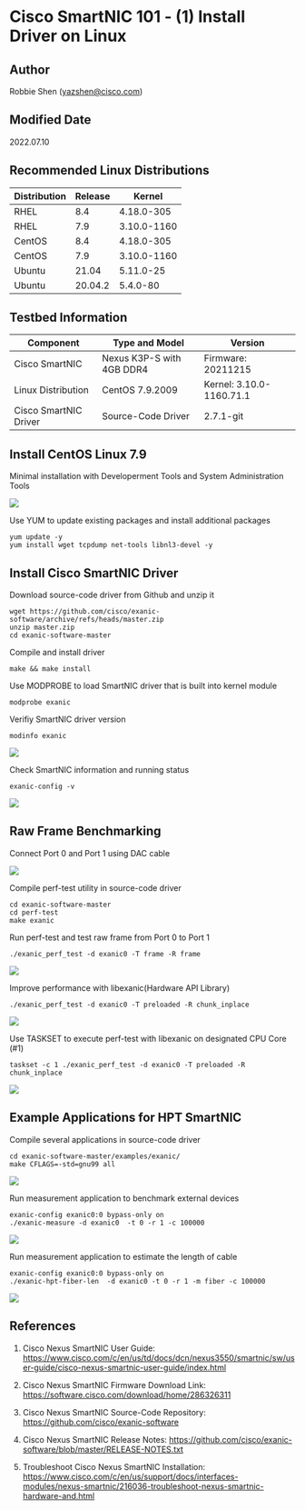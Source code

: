 # Cisco SmartNIC 101 - (1) Install Driver on Linux

## Author

Robbie Shen (yazshen@cisco.com)

## Modified Date

2022.07.10

## Recommended Linux Distributions

| Distribution | Release | Kernel      |
| ------------ | ------- | ----------- |
| RHEL         | 8.4     | 4.18.0-305  |
| RHEL         | 7.9     | 3.10.0-1160 |
| CentOS       | 8.4     | 4.18.0-305  |
| CentOS       | 7.9     | 3.10.0-1160 |
| Ubuntu       | 21.04   | 5.11.0-25   |
| Ubuntu       | 20.04.2 | 5.4.0-80    |

## Testbed Information

| Component             | Type and Model            | Version                  |
| --------------------- | ------------------------- | ------------------------ |
| Cisco SmartNIC        | Nexus K3P-S with 4GB DDR4 | Firmware: 20211215       |
| Linux Distribution    | CentOS 7.9.2009           | Kernel: 3.10.0-1160.71.1 |
| Cisco SmartNIC Driver | Source-Code Driver        | 2.7.1-git                |

## Install CentOS Linux 7.9

Minimal installation with Developerment Tools and System Administration Tools

![](./images/ciscosmartnic-101-01-install-driver-01.png)

Use YUM to update existing packages and install additional packages

```
yum update -y
yum install wget tcpdump net-tools libnl3-devel -y
```

## Install Cisco SmartNIC Driver

Download source-code driver from Github and unzip it

```
wget https://github.com/cisco/exanic-software/archive/refs/heads/master.zip
unzip master.zip
cd exanic-software-master
```

Compile and install driver

```
make && make install
```

Use MODPROBE to load SmartNIC driver that is built into kernel module

```
modprobe exanic
```

Verifiy SmartNIC driver version

```
modinfo exanic
```

![](./images/ciscosmartnic-101-01-install-driver-02.png)

Check SmartNIC information and running status

```
exanic-config -v
```

![](./images/ciscosmartnic-101-01-install-driver-03.png)

## Raw Frame Benchmarking

Connect Port 0 and Port 1 using DAC cable

![](./images/ciscosmartnic-101-01-install-driver-04.png)

Compile perf-test utility in source-code driver

```
cd exanic-software-master
cd perf-test
make exanic
```

Run perf-test and test raw frame from Port 0 to Port 1

```
./exanic_perf_test -d exanic0 -T frame -R frame
```

![](./images/ciscosmartnic-101-01-install-driver-05.png)

Improve performance with libexanic(Hardware API Library)

```
./exanic_perf_test -d exanic0 -T preloaded -R chunk_inplace
```

![](./images/ciscosmartnic-101-01-install-driver-06.png)

Use TASKSET to execute perf-test with libexanic on designated CPU Core (#1)

```
taskset -c 1 ./exanic_perf_test -d exanic0 -T preloaded -R chunk_inplace
```

![](./images/ciscosmartnic-101-01-install-driver-07.png)

## Example Applications for HPT SmartNIC

Compile several applications in source-code driver

```
cd exanic-software-master/examples/exanic/
make CFLAGS=-std=gnu99 all
```

![](./images/ciscosmartnic-101-01-install-driver-08.png)

Run measurement application to benchmark external devices

```
exanic-config exanic0:0 bypass-only on
./exanic-measure -d exanic0  -t 0 -r 1 -c 100000
```

![](./images/ciscosmartnic-101-01-install-driver-09.png)

Run measurement application to estimate the length of cable

```
exanic-config exanic0:0 bypass-only on
./exanic-hpt-fiber-len  -d exanic0 -t 0 -r 1 -m fiber -c 100000
```

![](./images/ciscosmartnic-101-01-install-driver-10.png)

## References

1. Cisco Nexus SmartNIC User Guide: https://www.cisco.com/c/en/us/td/docs/dcn/nexus3550/smartnic/sw/user-guide/cisco-nexus-smartnic-user-guide/index.html

2. Cisco Nexus SmartNIC Firmware Download Link: https://software.cisco.com/download/home/286326311

3. Cisco Nexus SmartNIC Source-Code Repository: https://github.com/cisco/exanic-software

4. Cisco Nexus SmartNIC Release Notes: https://github.com/cisco/exanic-software/blob/master/RELEASE-NOTES.txt

5. Troubleshoot Cisco Nexus SmartNIC Installation: https://www.cisco.com/c/en/us/support/docs/interfaces-modules/nexus-smartnic/216036-troubleshoot-nexus-smartnic-hardware-and.html

